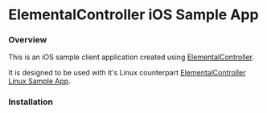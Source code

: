 # ElementalController iOS Sample App
### Overview
This is an iOS sample client application created using [ElementalController](https://github.com/robreuss/ElementalController).  

It is designed to be used with it's Linux counterpart [ElementalController Linux Sample App](https://github.com/robreuss/ElementalController_Linux_Sample.git).
### Installation
